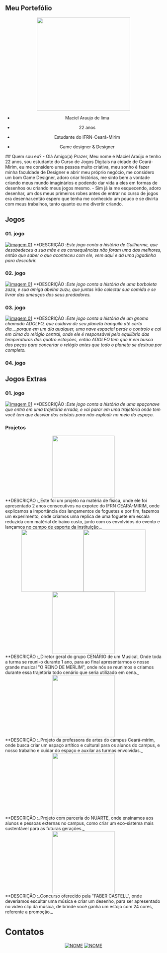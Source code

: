 ## Meu Portefólio
<center>
<img src="Perfil.jpg" width="300" height="300"> 

- Maciel Araujo de lima
 
- 22 anos

- Estudante do IFRN-Ceará-Mirim

- Game designer & Designer
</center>
## Quem sou eu?
- Olá Amigo(a) Prazer, Meu nome é Maciel Araújo e tenho 22 anos, sou estudante do Curso de Jogos Digitais na cidade de Ceará-Mirim, eu me considero uma pessoa muito criativa, meu sonho é fazer minha faculdade de Designer e abrir meu próprio negócio, me considero um bom Game Designer, adoro criar histórias, me sinto bem a vontade criando meus mundo imaginários e podendo dar vida a eles em formas de desenhos ou criando meus jogos mesmo.
- Sim já ia me esquecendo, adoro desenhar, um dos meus primeiros robes antes de entrar no curso de jogos era desenhar.então espero que tenha me conhecido um pouco e se divirta com meus trabalhos, tanto quanto eu me divertir criando.

## Jogos
### 01. jogo
[![imagem 01](1JG.png)](https://maciellima.github.io/VouContarAte3/)
**DESCRIÇÃO :_Este jogo conta a história de Guilherme, que desobedeceu a sua mãe e as consequências não foram uma das melhores, então que saber o que aconteceu com ele, vem aqui e dá uma jogadinha para descobrir._
### 02. jogo
[![imagem 01](2JG.png)](https://mavicampos.github.io/ERS/)
**DESCRIÇÃO :_Este jogo conta a história de uma borboleta zaza, e sua amiga abelha zuzu, que juntas irão colectar sua comida e se livrar das ameaças dos seus predadores._
### 03. jogo
[![imagem 01](3JG.png)](https://eloisaliima.github.io/Estacoes)
**DESCRIÇÃO :_Este jogo conta a história de um gnomo chamado ADOLFO, que cuidava de seu planeta tranquilo até certo dia....porque em um dia qualquer, uma nave espacial perde o controlo e cai em cima do relógio central, onde ele é responsável pelo equilíbrio das temperaturas das quatro estações, então ADOLFO tem que ir em busca das peças para concertar o relógio antes que todo o planeta se destrua por completo._

### 04. jogo

## Jogos Extras
### 01. jogo
[![imagem 01](JGEX.png)](https://maciellima.github.io/JouneyInTheGalaxy/)
**DESCRIÇÃO :_Este jogo conta a história de uma spaçonave que entra em uma trajetória errada, e vai parar em uma trajetória onde tem você tem que desviar dos cristais para não explodir no meio do espaço._

### Projetos
<center>
 <img src="fisica.jpg" width="200" height="200">
</center>
**DESCRIÇÃO :_Este foi um projeto na matéria de física, onde ele foi apresentado 2 anos consecutivos na expotec do IFRN CEARÀ-MIRIM, onde explicamos a importância dos lançamentos de foguetes e por fim, fazemos um experimento, onde criamos uma replica de uma foguete em escala reduzida com matérial de baixo custo, junto com os envolvidos do evento e lançamos no campo de esporte da instituição._

<center>
<img src="cenario.jpg" width="200" height="200"><img src="livro do musical.jpg" width="200" height="200"><img src="tela.jpg" width="200" height="200">
 </center>
**DESCRIÇÃO :_Diretor geral do grupo CENÁRIO de um Musical, Onde toda a turma se reuni-o durante 1 ano, para ao final apresentarmos o nosso grande musical "O REINO DE MERLIM", onde nós se reunimos e criamos durante essa trajetória todo cenário que seria utilizado em cena._

<center>
<img src="nuartee.jpg" width="200" height="200">
 </center>
**DESCRIÇÃO :_Projeto da professora de artes do campus Ceará-mirim, onde busca criar um espaço artítico e cultural para os alunos do campus, e nosso trabalho e cuidar do espaço e auxilar as turmas envolvidas._

<center>
<img src="Ecoarte.jpg" width="200" height="200">
 </center>
**DESCRIÇÃO :_Projeto com parceria do NUARTE, onde ensinamos aos alunos e pessoas externas no campus, como criar um eco-sistema mais sustentável para as futuras gerações._

<center>
<img src="concurso.jpg" width="200" height="200">
 </center>
**DESCRIÇÃO :_Concurso oferecido pela "FABER CASTELL", onde deveriamos escultar uma música e criar um desenho, para ser apresentado no video clip da música, de brinde você ganha um estojo com 24 cores, referente a promoção._

# Contatos
<center>
<a href="https://www.instagram.com/ciell_lima/?hl=pt-br" target="_blank">
<img title="INSTAGRAM" alt="NOME" src="Int.png" /></a>
<a href="https://www.facebook.com/maciel.araujo.3150" target="_blank">
<img title="FACEBOOK" alt="NOME" src="FB.png" /></a>
</center>
